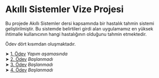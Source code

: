 # Akıllı Sistemler Vize Projesi

Bu projede Akıllı Sistemler dersi kapsamında bir hastalık tahmin sistemi geliştirilmiştir. Bu sistemde belirtileri girdi alan uygulamamız en yüksek ihtimalle kullanıcının hangi hastalığının olduğunu tahmin etmektedir. 

Ödev dört kısımdan oluşmaktadır.     

➤ [1. Ödev](./Proje/1.%20Ödev/1.%20Ödev.md) *Yapım aşamasında*    
➤ [2. Ödev](./Proje/2.%20Ödev/2.%20Ödev.md) *Başlanmadı*    
➤ [3. Ödev](./Proje/3.%20Ödev/3.%20Ödev.md) *Başlanmadı*    
➤ [4. Ödev](./Proje/4.%20Ödev/4.%20Ödev.md) *Başlanmadı*     


